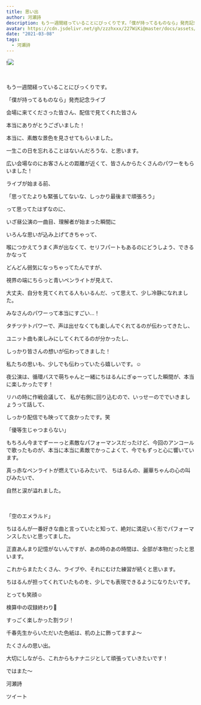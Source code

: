 ```yaml
---
title: 思い出
author: 河瀬詩
description: もう一週間経っていることにびっくりです。「僕が持ってるものなら」発売記念ライブ会場に来てくださった皆さん、配信で見てくれた皆さん本当にありがとうございました！...
avatar: https://cdn.jsdelivr.net/gh/zzzhxxx/227WiKi@master/docs/assets/photo/avatar/uta.jpg
date: "2021-03-08"
tags:
  - 河瀬詩
---
```


!![](https://cdn.jsdelivr.net/gh/zzzhxxx/227WiKi-image@master/blog-image/uta-2021-03-08_1.jpg)



  ﻿




もう一週間経っていることにびっくりです。








「僕が持ってるものなら」発売記念ライブ


会場に来てくださった皆さん、配信で見てくれた皆さん

本当にありがとうございました！






本当に、素敵な景色を見させてもらいました。

一生この日を忘れることはないんだろうな、と思います。





広い会場なのにお客さんとの距離が近くて、皆さんからたくさんのパワーをもらいました！







ライブが始まる前、

「思ってたよりも緊張してないな、しっかり最後まで頑張ろう」

って思ってたはずなのに、





いざ昼公演の一曲目、理解者が始まった瞬間に

いろんな思いが込み上げてきちゃって、

喉につかえてうまく声が出なくて、セリフパートもあるのにどうしよう、できるかなって

どんどん弱気になっちゃってたんですが、




視界の端にちらっと青いペンライトが見えて、

大丈夫、自分を見てくれてる人もいるんだ、って思えて、少し冷静になれました。




みなさんのパワーって本当にすごい…！


タチツテトパワーで、声は出せなくても楽しんでくれてるのが伝わってきたし、

ユニット曲も楽しみにしてくれてるのが分かったし、


しっかり皆さんの想いが伝わってきました！




私たちの思いも、少しでも伝わっていたら嬉しいです。☺️








夜公演は、循環バスで萌ちゃんと一緒にちはるんにぎゅーってした瞬間が、本当に楽しかったです！


リハの時に作戦会議して、
私が右側に回り込むので、いっせーのででいきましょうって話して、

しっかり配信でも映ってて良かったです。笑










「優等生じゃつまらない」

もちろん今までずーーっと素敵なパフォーマンスだったけど、今回のアンコールで歌ったものが、本当に本当に素敵でかっこよくて、今でもずっと心に響いています。


真っ赤なペンライトが燃えているみたいで、
ちはるんの、麗華ちゃんの心の叫びみたいで、


自然と涙が溢れました。

　　　





「空のエメラルド」

ちはるんが一番好きな曲と言っていたと知って、絶対に満足いく形でパフォーマンスしたいと思ってました。


正直あんまり記憶がないんですが、あの時のあの時間は、全部が本物だったと思います。









これからまたたくさん、ライブや、それにむけた練習が続くと思います。



ちはるんが担ってくれていたものを、少しでも表現できるようになりたいです。







とっても笑顔☺️







検算中の収録終わり🔢






すっごく楽しかった割ラジ！

千春先生からいただいた色紙は、机の上に飾ってますよ〜




たくさんの思い出。


大切にしながら、これからもナナニジとして頑張っていきたいです！













ではまた〜






河瀬詩


ツイート




